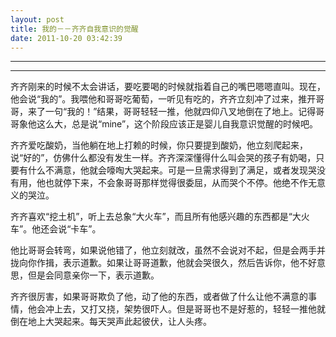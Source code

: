 ```yaml
---
layout: post
title: 我的－－齐齐自我意识的觉醒
date: 2011-10-20 03:42:39
---
```


<meta http-equiv='Content-Type' content='text/html; charset=utf-8' />

---

---

齐齐刚来的时候不太会讲话，要吃要喝的时候就指着自己的嘴巴嗯嗯直叫。现在，他会说“我的”。我喂他和哥哥吃葡萄，一听见有吃的，齐齐立刻冲了过来，推开哥哥，来了一句“我的！”结果，哥哥轻轻一推，他就四仰八叉地倒在了地上。记得哥哥象他这么大，总是说“mine”，这个阶段应该正是婴儿自我意识觉醒的时候吧。


齐齐爱吃酸奶，当他躺在地上打赖的时候，你只要提到酸奶，他立刻爬起来，说“好的”，仿佛什么都没有发生一样。齐齐深深懂得什么叫会哭的孩子有奶喝，只要有什么不满意，他就会嚎啕大哭起来。可是一旦需求得到了满足，或者发现哭没有用，他也就停下来，不会象哥哥那样觉得很委屈，从而哭个不停。他绝不作无意义的哭泣。

齐齐喜欢“挖土机”，听上去总象“大火车”，而且所有他感兴趣的东西都是“大火车”。他还会说“卡车”。


他比哥哥会转弯，如果说他错了，他立刻就改，虽然不会说对不起，但是会两手并拢向你作揖，表示道歉。如果让哥哥道歉，他就会哭很久，然后告诉你，他不好意思，但是会同意亲你一下，表示道歉。


齐齐很厉害，如果哥哥欺负了他，动了他的东西，或者做了什么让他不满意的事情，他会冲上去，又打又挠，架势很吓人。但是哥哥也不是好惹的，轻轻一推他就倒在地上大哭起来。每天哭声此起彼伏，让人头疼。



